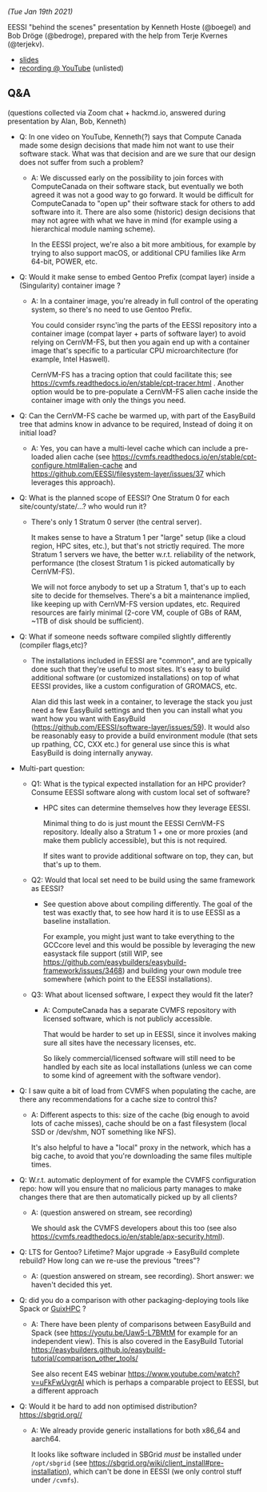*(Tue Jan 19th 2021)*

EESSI "behind the scenes" presentation by Kenneth Hoste (@boegel) and Bob Dröge (@bedroge),
prepared with the help from Terje Kvernes (@terjekv).

* [slides](EESSI-behind-the-scenes-20210119.pdf)
* [recording @ YouTube](https://www.youtube.com/watch?v=WAOP6-sCfG0) (unlisted)

## Q&A

(questions collected via Zoom chat + hackmd.io, answered during presentation by Alan, Bob, Kenneth)

* Q: In one video on YouTube, Kenneth(?) says that Compute Canada made some design decisions that made him not want to use their software stack. What was that decision and are we sure that our design does not suffer from such a problem?
  * A: We discussed early on the possibility to join forces with ComputeCanada on their software stack, but eventually we both agreed it was not a good way to go forward.
    It would be difficult for ComputeCanada to "open up" their software stack for others to add software into it. There are also some (historic) design decisions that may
    not agree with what we have in mind (for example using a hierarchical module naming scheme).
 
    In the EESSI project, we're also a bit more ambitious, for example by trying to also support macOS, or additional CPU families like Arm 64-bit, POWER, etc.

* Q: Would it make sense to embed Gentoo Prefix (compat layer) inside a (Singularity) container image ?
  * A: In a container image, you're already in full control of the operating system, so there's no need to use Gentoo Prefix.

    You could consider rsync'ing the parts of the EESSI repository into a container image (compat layer + parts of software layer) to avoid relying on CernVM-FS,
    but then you again end up with a container image that's specific to a particular CPU microarchitecture (for example, Intel Haswell).

    CernVM-FS has a tracing option that could facilitate this; see https://cvmfs.readthedocs.io/en/stable/cpt-tracer.html .
    Another option would be to pre-populate a CernVM-FS alien cache inside the container image with only the things you need.

* Q: Can the CernVM-FS cache be warmed up, with part of the EasyBuild tree that admins know in advance to be required, Instead of doing it on initial load?
  * A: Yes, you can have a multi-level cache which can include a pre-loaded alien cache (see https://cvmfs.readthedocs.io/en/stable/cpt-configure.html#alien-cache and https://github.com/EESSI/filesystem-layer/issues/37 which leverages this approach).

* Q: What is the planned scope of EESSI? One Stratum 0 for each site/county/state/...? who would run it?
  * There's only 1 Stratum 0 server (the central server).

    It makes sense to have a Stratum 1 per "large" setup (like a cloud region, HPC sites, etc.), but that's not strictly required.
    The more Stratum 1 servers we have, the better w.r.t. reliability of the network, performance (the closest Stratum 1 is picked automatically by CernVM-FS).
    
    We will not force anybody to set up a Stratum 1, that's up to each site to decide for themselves.
    There's a bit a maintenance implied, like keeping up with CernVM-FS version updates, etc.
    Required resources are fairly minimal (2-core VM, couple of GBs of RAM, ~1TB of disk should be sufficient).

* Q: What if someone needs software compiled slightly differently (compiler flags,etc)?
  * The installations included in EESSI are "common", and are typically done such that they're useful to most sites.
    It's easy to build additional software (or customized installations) on top of what EESSI provides, like a custom configuration of GROMACS, etc.
  
    Alan did this last week in a container, to leverage the stack you just need a few EasyBuild settings and then you can install what you want how you want with EasyBuild (https://github.com/EESSI/software-layer/issues/59). It would also be reasonably easy to provide a build environment module (that sets up rpathing, CC, CXX etc.) for general use since this is what EasyBuild is doing internally anyway.

* Multi-part question:
  * Q1:  What is the typical expected installation for an HPC provider? Consume EESSI software along with custom local set of software?
    * HPC sites can determine themselves how they leverage EESSI.
      
      Minimal thing to do is just mount the EESSI CernVM-FS repository.
      Ideally also a Stratum 1 + one or more proxies (and make them publicly accessible), but this is not required.
      
      If sites want to provide additional software on top, they can, but that's up to them.
      
  * Q2: Would that local set need to be build using the same framework as EESSI?
    * See question above about compiling differently. The goal of the test was exactly that, to see how hard it is to use EESSI as a baseline installation.
     
      For example, you might just want to take everything to the GCCcore level and this would be possible by leveraging the new easystack file support (still WIP, see https://github.com/easybuilders/easybuild-framework/issues/3468) and building your own module tree somewhere (which point to the EESSI installations).

  * Q3: What about licensed software, I expect they would fit the later?
    * A: ComputeCanada has a separate CVMFS repository with licensed software, which is not publicly accessible.

      That would be harder to set up in EESSI, since it involves making sure all sites have the necessary licenses, etc.
      
      So likely commercial/licensed software will still need to be handled by each site as local installations
      (unless we can come to some kind of agreement with the software vendor).

* Q: I saw quite a bit of load from CVMFS when populating the cache, are there any recommendations for a cache size to control this?
  * A: Different aspects to this: size of the cache (big enough to avoid lots of cache misses), cache should be on a fast filesystem (local SSD or /dev/shm, NOT something like NFS).

    It's also helpful to have a "local" proxy in the network, which has a big cache, to avoid that you're downloading the same files multiple times.

* Q: W.r.t. automatic deployment of for example the CVMFS configuration repo: how will you ensure that no malicious party manages to make changes there that are then automatically picked up by all clients?
  * A: (question answered on stream, see recording)

    We should ask the CVMFS developers about this too (see also https://cvmfs.readthedocs.io/en/stable/apx-security.html).

* Q: LTS for Gentoo? Lifetime? Major upgrade -> EasyBuild complete rebuild? How long can we re-use the previous "trees"?
  * A: (question answered on stream, see recording).
       Short answer: we haven't decided this yet.

* Q: did you do a comparison with other packaging-deploying tools like Spack or [GuixHPC](https://hpc.guix.info) ?
  * A: There have been plenty of comparisons between EasyBuild and Spack (see https://youtu.be/Uaw5-L7BMtM for example for an independent view). This is also covered in the EasyBuild Tutorial https://easybuilders.github.io/easybuild-tutorial/comparison_other_tools/
  
    See also recent E4S webinar https://www.youtube.com/watch?v=uFkFwUvgrAI which is perhaps a comparable project to EESSI, but a different approach 

* Q: Would it be hard to add non optimised distribution? https://sbgrid.org// 
  * A: We already provide generic installations for both x86_64 and aarch64.
  
    It looks like software included in SBGrid *must* be installed under `/opt/sbgrid` (see https://sbgrid.org/wiki/client_install#pre-installation), which can't be done in EESSI (we only control stuff under `/cvmfs`).
